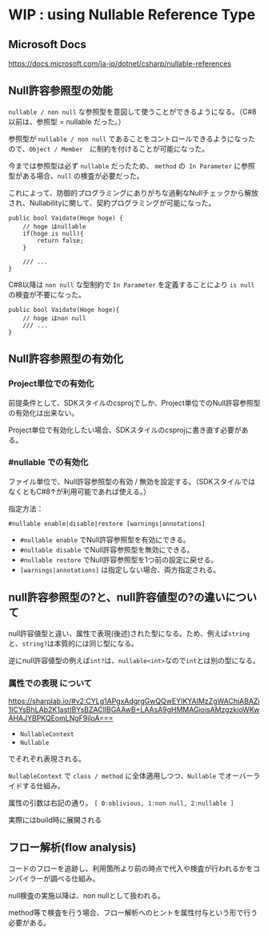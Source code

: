 # WIP : using Nullable Reference Type

## Microsoft Docs
https://docs.microsoft.com/ja-jp/dotnet/csharp/nullable-references

## Null許容参照型の効能
```nullable / non null``` な参照型を意図して使うことができるようになる。（C#8以前は、参照型 = nullable だった。）

参照型が ```nullable / non null``` であることをコントロールできるようになったので、```Object / Member```　に制約を付けることが可能になった。

今までは参照型は必ず ```nullable``` だったため、 ```method``` の``` In Parameter``` に参照型がある場合、```null``` の検査が必要だった。

これによって、防御的プログラミングにありがちな過剰なNullチェックから解放され、Nullabilityに関して、契約プログラミングが可能になった。

```
public bool Vaidate(Hoge hoge) {
    // hoge はnullable
    if(hoge is null){
        return false;
    }

    /// ...
}
```

C#8以降は ```non null``` な型制約で ```In Parameter``` を定義することにより ```is null``` の検査が不要になった。
```
public bool Vaidate(Hoge hoge){
    // hoge はnon null
    /// ...
}
```

## Null許容参照型の有効化
### Project単位での有効化
前提条件として、SDKスタイルのcsprojでしか、Project単位でのNull許容参照型の有効化は出来ない。

Project単位で有効化したい場合、SDKスタイルのcsprojに書き直す必要がある。

### #nullable での有効化
ファイル単位で、Null許容参照型の有効 / 無効を設定する。（SDKスタイルではなくともC#8↑が利用可能であれば使える。）

指定方法：

```#nullable enable|disable|restore [warnings|annotations]```


* ```#nullable enable``` でNull許容参照型を有効にできる。
* ```#nullable disable``` でNull許容参照型を無効にできる。
* ```#nullable restore``` でNull許容参照型を1つ前の設定に戻せる。
* ```[warnings|annotations]``` は指定しない場合、両方指定される。



## null許容参照型の?と、null許容値型の?の違いについて
null許容値型と違い、属性で表現(後述)された型になる。ため、例えば```string```と、```string?```は本質的には同じ型になる。

逆にnull許容値型の例えば```int?```は、```nullable<int>```なので```int```とは別の型になる。

### 属性での表現 について
https://sharplab.io/#v2:CYLg1APgxAdgrgGwQQwEYIKYAIMzZgWAChiABAZi1ICYsBhLAb2K1astIBYsBZAClIBGAAwB+LAAsA9gHMMAGioisAMzgzkioWKwAHAJYBPKQEomLNgF9iloA===

* ```NullableContext```
* ```Nullable```

でそれぞれ表現される。

```NullableContext``` で ```class / method``` に全体適用しつつ、```Nullable``` でオーバーライドする仕組み。

属性の引数は右記の通り。 ```[ 0:oblivious, 1:non null, 2:nullable ]``` 

実際にはbuild時に展開される

## フロー解析(flow analysis)
コードのフローを追跡し、利用箇所より前の時点で代入や検査が行われるかをコンパイラーが調べる仕組み。

null検査の実施以降は、non nullとして扱われる。

method等で検査を行う場合、フロー解析へのヒントを属性付与という形で行う必要がある。